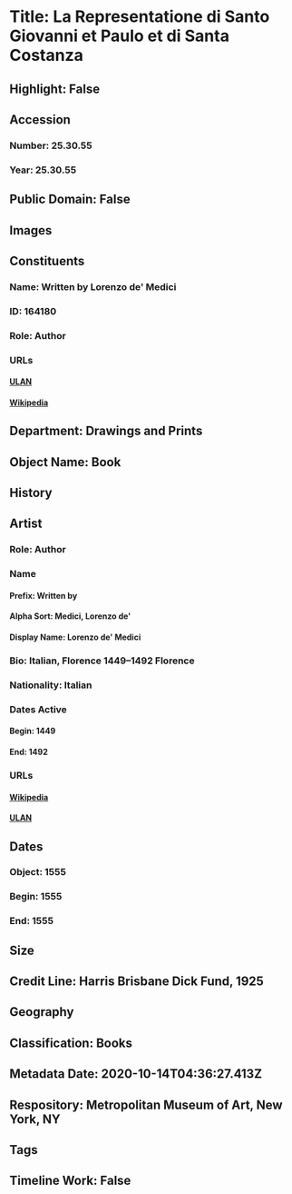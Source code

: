 # Title: La Representatione di Santo Giovanni et Paulo et di Santa Costanza
## Highlight: False
## Accession
### Number: 25.30.55
### Year: 25.30.55
## Public Domain: False
## Images
## Constituents
### Name: Written by Lorenzo de&#39; Medici
### ID: 164180
### Role: Author
### URLs
#### [ULAN](http://vocab.getty.edu/page/ulan/500114960)
#### [Wikipedia](https://www.wikidata.org/wiki/Q177854)
## Department: Drawings and Prints
## Object Name: Book
## History
## Artist
### Role: Author
### Name
#### Prefix: Written by
#### Alpha Sort: Medici, Lorenzo de'
#### Display Name: Lorenzo de' Medici
### Bio: Italian, Florence 1449–1492 Florence
### Nationality: Italian
### Dates Active
#### Begin: 1449
#### End: 1492
### URLs
#### [Wikipedia](https://www.wikidata.org/wiki/Q177854)
#### [ULAN](http://vocab.getty.edu/page/ulan/500114960)
## Dates
### Object: 1555
### Begin: 1555
### End: 1555
## Size
## Credit Line: Harris Brisbane Dick Fund, 1925
## Geography
## Classification: Books
## Metadata Date: 2020-10-14T04:36:27.413Z
## Respository: Metropolitan Museum of Art, New York, NY
## Tags
## Timeline Work: False